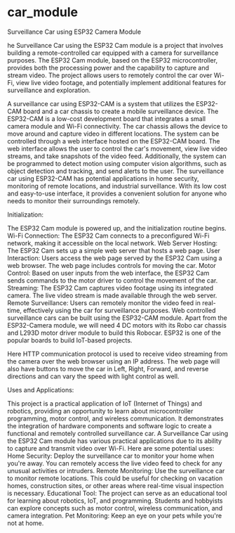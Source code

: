 # car_module
Surveillance Car using ESP32 Camera Module

he Surveillance Car using the ESP32 Cam module is a project that 
involves building a remote-controlled car equipped with a camera 
for surveillance purposes. The ESP32 Cam module, based on the 
ESP32 microcontroller, provides both the processing power and the 
capability to capture and stream video. The project allows users 
to remotely control the car over Wi-Fi, view live video footage, 
and potentially implement additional features for surveillance and 
exploration.

A surveillance car using ESP32-CAM is a system that utilizes the 
ESP32-CAM board and a car chassis to create a mobile surveillance 
device. The ESP32-CAM is a low-cost development board that 
integrates a small camera module and Wi-Fi connectivity. The car 
chassis allows the device to move around and capture video in 
different locations. The system can be controlled through a web 
interface hosted on the ESP32-CAM board. The web interface allows 
the user to control the car's movement, view live video streams, 
and take snapshots of the video feed. Additionally, the system can 
be programmed to detect motion using computer vision algorithms, 
such as object detection and tracking, and send alerts to the 
user. The surveillance car using ESP32-CAM has potential 
applications in home security, monitoring of remote locations, and 
industrial surveillance. With its low cost and easy-to-use 
interface, it provides a convenient solution for anyone who needs 
to monitor their surroundings remotely.

Initialization: 

The ESP32 Cam module is powered up, and the initialization routine 
begins. Wi-Fi Connection: The ESP32 Cam connects to a 
preconfigured Wi-Fi network, making it accessible on the local 
network. Web Server Hosting: The ESP32 Cam sets up a simple web 
server that hosts a web page. User Interaction: Users access the 
web page served by the ESP32 Cam using a web browser. The web page 
includes controls for moving the car. Motor Control: Based on user 
inputs from the web interface, the ESP32 Cam sends commands to the 
motor driver to control the movement of the car. 
Streaming: The ESP32 Cam captures video footage using its 
integrated camera. The live video stream is made available through 
the web server. Remote Surveillance: Users can remotely monitor 
the video feed in real-time, effectively using the car for 
surveillance purposes.
Web controlled surveillance cars can be built using the ESP32-CAM 
module. Apart from the ESP32-Camera module, we will need 4 DC 
motors with its Robo car chassis and L293D motor driver module to 
build this Robocar. ESP32 is one of the popular boards to build 
IoT-based projects.

Here HTTP communication protocol is used to receive video 
streaming from the camera over the web browser using an IP 
address. The web page will also have buttons to move the car in 
Left, Right, Forward, and reverse directions and can vary the 
speed with light control as well.
 
Uses and Applications:

This project is a practical application of IoT (Internet of 
Things) and robotics, providing an opportunity to learn about 
microcontroller programming, motor control, and wireless 
communication. It demonstrates the integration of hardware 
components and software logic to create a functional and remotely 
controlled surveillance car. A Surveillance Car using the ESP32 
Cam module has various practical applications due to its ability 
to capture and transmit video over Wi-Fi. Here are some potential 
uses: Home Security: Deploy the surveillance car to monitor your 
home when you're away. You can remotely access the live video feed 
to check for any unusual activities or intruders. Remote 
Monitoring: Use the surveillance car to monitor remote locations. 
This could be useful for checking on vacation homes, construction 
sites, or other areas where real-time visual inspection is 
necessary. Educational Tool: The project can serve as an 
educational tool for learning about robotics, IoT, and 
programming. Students and hobbyists can explore concepts such as 
motor control, wireless communication, and camera integration. Pet 
Monitoring: Keep an eye on your pets while you're not at home.
